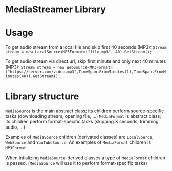 ﻿MediaStreamer Library
====

# Usage

To get audio stream from a local file and skip first 40 seconds (MP3):
`Stream stream = new LocalSource<MP3Format>("file.mp3", 40).GetStream();`

To get audio stream via direct url, skip first minute and only next 40 minutes (MP3):
`Stream stream = new WebSource<MP3Format>("https://server.com/video.mp3",TimeSpan.FromMinutes(1),TimeSpan.FromMinutes(40)).GetStream();`


# Library structure
`MediaSource` is the main abstract class; its children perform source-specific tasks (downloading stream, opening file, ...)
`MediaFormat` is abstract class; its children perform format-specific tasks (skipping X seconds, trimming audio, ...)

Examples of `MediaSource` children (derivated classes) are `LocalSource`, `WebSource` and `YouTubeSource`.
An examples of `MediaFormat` children is `MP3Format`.

When intializing `MediaSource`-derived classes a type of `MediaFormat` children is passed.
(`MediaSource` will use it to perform format-specific tasks)
